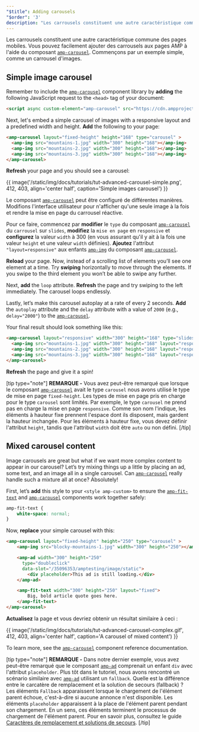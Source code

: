 ```yaml
---
"$title": Adding carousels
"$order": '3'
description: "Les carrousels constituent une autre caractéristique commune des pages mobiles. Vous pouvez facilement ajouter des carrousels aux pages AMP à l'aide du composant amp-carousel."
---
```


Les carrousels constituent une autre caractéristique commune des pages mobiles. Vous pouvez facilement ajouter des carrousels aux pages AMP à l'aide du composant [`amp-carousel`](../../../../documentation/components/reference/amp-carousel.md). Commençons par un exemple simple, comme un carrousel d'images.

## Simple image carousel

Remember to include the [`amp-carousel`](../../../../documentation/components/reference/amp-carousel.md) component library by **adding** the following JavaScript request to the `<head>` tag of your document:

```html
<script async custom-element="amp-carousel" src="https://cdn.ampproject.org/v0/amp-carousel-0.1.js"></script>
```

Next, let's embed a simple carousel of images with a responsive layout and a predefined width and height. **Add** the following to your page:

```html
<amp-carousel layout="fixed-height" height="168" type="carousel" >
  <amp-img src="mountains-1.jpg" width="300" height="168"></amp-img>
  <amp-img src="mountains-2.jpg" width="300" height="168"></amp-img>
  <amp-img src="mountains-3.jpg" width="300" height="168"></amp-img>
</amp-carousel>
```

**Refresh** your page and you should see a carousel:

{{ image('/static/img/docs/tutorials/tut-advanced-carousel-simple.png', 412, 403, align='center half', caption='Simple images carousel') }}

Le composant [`amp-carousel`](../../../../documentation/components/reference/amp-carousel.md) peut être configuré de différentes manières. Modifions l'interface utilisateur pour n'afficher qu'une seule image à la fois et rendre la mise en page du carrousel réactive.

Pour ce faire, commencez par **modifier** le `type` du composant [`amp-carousel`](../../../../documentation/components/reference/amp-carousel.md) du `carrousel` sur `slides`, **modifiez** la `mise en page` en `responsive` et **configurez** la valeur `width` à 300 (en vous assurant qu'il y ait à la fois une valeur `height` et une valeur `width` définies). **Ajoutez** l'attribut `"layout=responsive"` aux enfants [`amp-img`](../../../../documentation/components/reference/amp-img.md) du composant [`amp-carousel`](../../../../documentation/components/reference/amp-carousel.md).

**Reload** your page. Now, instead of a scrolling list of elements you’ll see one element at a time. Try **swiping** horizontally to move through the elements. If you swipe to the third element you won’t be able to swipe any further.

Next, **add** the `loop` attribute. **Refresh** the page and try swiping to the left immediately. The carousel loops endlessly.

Lastly, let’s make this carousel autoplay at a rate of every 2 seconds. **Add** the `autoplay` attribute and the `delay` attribute with a value of `2000` (e.g., `delay="2000"`) to the [`amp-carousel`](../../../../documentation/components/reference/amp-carousel.md).

Your final result should look something like this:

```html
<amp-carousel layout="responsive" width="300" height="168" type="slides" autoplay delay="2000" loop>
  <amp-img src="mountains-1.jpg" width="300" height="168" layout="responsive"></amp-img>
  <amp-img src="mountains-2.jpg" width="300" height="168" layout="responsive"></amp-img>
  <amp-img src="mountains-3.jpg" width="300" height="168" layout="responsive"></amp-img>
</amp-carousel>
```

**Refresh** the page and give it a spin!

[tip type="note"] **REMARQUE -** Vous avez peut-être remarqué que lorsque le composant [`amp-carousel`](../../../../documentation/components/reference/amp-carousel.md) avait le type `carousel` nous avons utilisé le type de mise en page `fixed-height`. Les types de mise en page pris en charge pour le type `carousel` sont limités. Par exemple, le type `carousel` ne prend pas en charge la mise en page `responsive`. Comme son nom l'indique, les éléments à hauteur fixe prennent l'espace dont ils disposent, mais gardent la hauteur inchangée. Pour les éléments à hauteur fixe, vous devez définir l'attribut `height`, tandis que l'attribut `width` doit être `auto` ou non défini. [/tip]

## Mixed carousel content

Image carousels are great but what if we want more complex content to appear in our carousel? Let’s try mixing things up a little by placing an ad, some text, and an image all in a single carousel. Can [`amp-carousel`](../../../../documentation/components/reference/amp-carousel.md) really handle such a mixture all at once? Absolutely!

First, let’s **add** this style to your `<style amp-custom>` to ensure the [`amp-fit-text`](../../../../documentation/components/reference/amp-fit-text.md) and [`amp-carousel`](../../../../documentation/components/reference/amp-carousel.md) components work together safely:

```css
amp-fit-text {
    white-space: normal;
}
```

Now, **replace** your simple carousel with this:

```html
<amp-carousel layout="fixed-height" height="250" type="carousel" >
    <amp-img src="blocky-mountains-1.jpg" width="300" height="250"></amp-img>

    <amp-ad width="300" height="250"
      type="doubleclick"
      data-slot="/35096353/amptesting/image/static">
        <div placeholder>This ad is still loading.</div>
    </amp-ad>

    <amp-fit-text width="300" height="250" layout="fixed">
        Big, bold article quote goes here.
    </amp-fit-text>
</amp-carousel>
```

**Actualisez** la page et vous devriez obtenir un résultat similaire à ceci :

{{ image('/static/img/docs/tutorials/tut-advanced-carousel-complex.gif', 412, 403, align='center half', caption='A carousel of mixed content') }}

To learn more, see the [`amp-carousel`](../../../../documentation/components/reference/amp-carousel.md) component reference documentation.

[tip type="note"] **REMARQUE -** Dans notre dernier exemple, vous avez peut-être remarqué que le composant [`amp-ad`](../../../../documentation/components/reference/amp-ad.md) comprenait un enfant `div` avec l'attribut `placeholder`. Plus tôt dans le tutoriel, nous avons rencontré un scénario similaire avec [`amp-ad`](../../../../documentation/components/reference/amp-ad.md) utilisant un `fallback`. Quelle est la différence entre le carcatère de remplacement et la solution de secours (fallback) ? Les éléments `Fallback` apparaissent lorsque le chargement de l'élément parent échoue, c'est-à-dire si aucune annonce n'est disponible. Les éléments `placeholder` apparaissent à la place de l'élément parent pendant son chargement. En un sens, ces éléments terminent le processus de chargement de l'élément parent. Pour en savoir plus, consultez le guide [Caractères de remplacement et solutions de secours](../../../../documentation/guides-and-tutorials/develop/style_and_layout/placeholders.md). [/tip]
